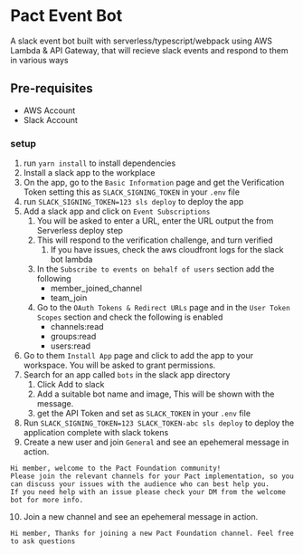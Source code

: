 # Pact Event Bot

A slack event bot built with serverless/typescript/webpack using AWS Lambda & API Gateway, that will recieve slack events and respond to them in various ways

## Pre-requisites

- AWS Account
- Slack Account

### setup

1. run `yarn install` to install dependencies
2. Install a slack app to the workplace
3. On the app, go to the `Basic Information` page and get the Verification Token setting this as `SLACK_SIGNING_TOKEN` in your `.env` file
4. run `SLACK_SIGNING_TOKEN=123 sls deploy` to deploy the app
5. Add a slack app and click on `Event Subscriptions`
   1. You will be asked to enter a URL, enter the URL output the from Serverless deploy step
   2. This will respond to the verification challenge, and turn verified
      1. If you have issues, check the aws cloudfront logs for the slack bot lambda
   3. In the `Subscribe to events on behalf of users` section add the following
      - member_joined_channel
      - team_join
   4. Go to the `OAuth Tokens & Redirect URLs` page and in the `User Token Scopes` section and check the following is enabled
      - channels:read
      - groups:read
      - users:read
6. Go to them `Install App` page and click to add the app to your workspace. You will be asked to grant permissions.
7. Search for an app called `bots` in the slack app directory
   1. Click Add to slack
   2. Add a suitable bot name and image, This will be shown with the message.
   3. get the API Token and set as `SLACK_TOKEN` in your `.env` file
8. Run `SLACK_SIGNING_TOKEN=123 SLACK_TOKEN-abc sls deploy` to deploy the application complete with slack tokens
9.  Create a new user and join `General` and see an epehemeral message in action.
  ```
  Hi member, welcome to the Pact Foundation community!
  Please join the relevant channels for your Pact implementation, so you can discuss your issues with the audience who can best help you.
  If you need help with an issue please check your DM from the welcome bot for more info.
  ```
10. Join a new channel and see an epehemeral message in action.
  ```
  Hi member, Thanks for joining a new Pact Foundation channel. Feel free to ask questions
  ```
